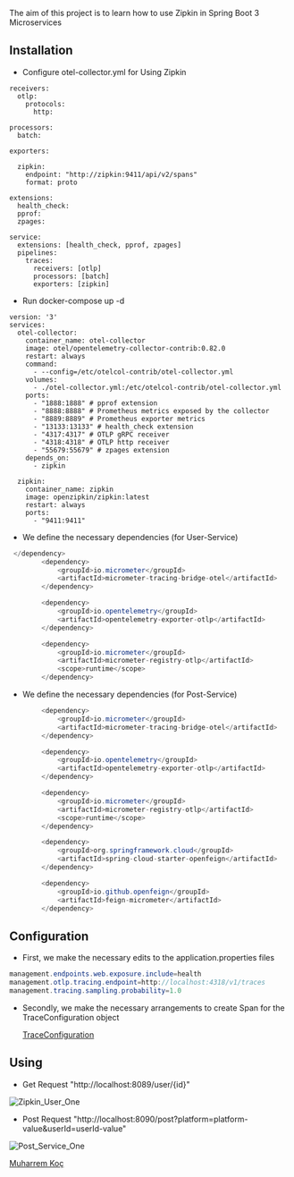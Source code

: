 The aim of this project is to learn how to use Zipkin in Spring Boot 3 Microservices

## Installation

- Configure otel-collector.yml for Using Zipkin

```
receivers:
  otlp:
    protocols:
      http:

processors:
  batch:

exporters:

  zipkin:
    endpoint: "http://zipkin:9411/api/v2/spans"
    format: proto

extensions:
  health_check:
  pprof:
  zpages:

service:
  extensions: [health_check, pprof, zpages]
  pipelines:
    traces:
      receivers: [otlp]
      processors: [batch]
      exporters: [zipkin]
```


- Run docker-compose up -d

```
version: '3'
services:
  otel-collector:
    container_name: otel-collector
    image: otel/opentelemetry-collector-contrib:0.82.0
    restart: always
    command:
      - --config=/etc/otelcol-contrib/otel-collector.yml
    volumes:
      - ./otel-collector.yml:/etc/otelcol-contrib/otel-collector.yml
    ports:
      - "1888:1888" # pprof extension
      - "8888:8888" # Prometheus metrics exposed by the collector
      - "8889:8889" # Prometheus exporter metrics
      - "13133:13133" # health_check extension
      - "4317:4317" # OTLP gRPC receiver
      - "4318:4318" # OTLP http receiver
      - "55679:55679" # zpages extension
    depends_on:
      - zipkin

  zipkin:
    container_name: zipkin
    image: openzipkin/zipkin:latest
    restart: always
    ports:
      - "9411:9411"
```

- We define the necessary dependencies (for User-Service)
```java
 </dependency>
        <dependency>
            <groupId>io.micrometer</groupId>
            <artifactId>micrometer-tracing-bridge-otel</artifactId>
        </dependency>

        <dependency>
            <groupId>io.opentelemetry</groupId>
            <artifactId>opentelemetry-exporter-otlp</artifactId>
        </dependency>

        <dependency>
            <groupId>io.micrometer</groupId>
            <artifactId>micrometer-registry-otlp</artifactId>
            <scope>runtime</scope>
        </dependency>

```

- We define the necessary dependencies (for Post-Service)

```java
        <dependency>
            <groupId>io.micrometer</groupId>
            <artifactId>micrometer-tracing-bridge-otel</artifactId>
        </dependency>

        <dependency>
            <groupId>io.opentelemetry</groupId>
            <artifactId>opentelemetry-exporter-otlp</artifactId>
        </dependency>

        <dependency>
            <groupId>io.micrometer</groupId>
            <artifactId>micrometer-registry-otlp</artifactId>
            <scope>runtime</scope>
        </dependency>

        <dependency>
            <groupId>org.springframework.cloud</groupId>
            <artifactId>spring-cloud-starter-openfeign</artifactId>
        </dependency>

        <dependency>
            <groupId>io.github.openfeign</groupId>
            <artifactId>feign-micrometer</artifactId>
        </dependency>

```



## Configuration
 
- First, we make the necessary edits to the application.properties files

```java
management.endpoints.web.exposure.include=health
management.otlp.tracing.endpoint=http://localhost:4318/v1/traces
management.tracing.sampling.probability=1.0
```

- Secondly, we make the necessary arrangements to create Span for the TraceConfiguration object

   [TraceConfiguration](https://github.com/muharremkoc/spring-boot-3-zipkin-learn/blob/master/user-service/src/main/java/com/spring/service/userservice/config/TraceConfiguration.java)


## Using

- Get Request "http://localhost:8089/user/{id}"

![Zipkin_User_One](https://github.com/muharremkoc/spring-boot-3-zipkin-learn/assets/80245013/9b70b3cb-1554-435b-8d2d-a324e7f8bf0f)


- Post Request "http://localhost:8090/post?platform=platform-value&userId=userId-value"

![Post_Service_One](https://github.com/muharremkoc/spring-boot-3-zipkin-learn/assets/80245013/3284bcb5-3cb0-4586-a1d1-f6173be92ff8)


[Muharrem Koç](https://github.com/muharremkoc)
